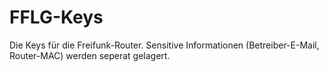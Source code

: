 FFLG-Keys
=========

Die Keys für die Freifunk-Router. Sensitive Informationen (Betreiber-E-Mail, Router-MAC) werden seperat gelagert.
